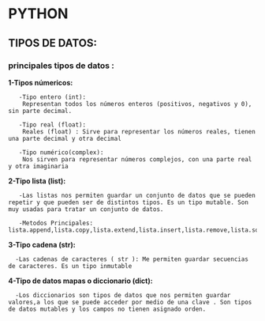 
# PYTHON
## TIPOS DE DATOS:
### principales tipos de datos :

__1-Tipos númericos:__

       -Tipo entero (int):    
        Representan todos los números enteros (positivos, negativos y 0), sin parte decimal.
              
       -Tipo real (float):     
        Reales (float) : Sirve para representar los números reales, tienen una parte decimal y otra decimal
              
       -Tipo numérico(complex):  
        Nos sirven para representar números complejos, con una parte real y otra imaginaria

__2-Tipo lista (list):__ 
       
       -Las listas nos permiten guardar un conjunto de datos que se pueden repetir y que pueden ser de distintos tipos. Es un tipo mutable. Son muy usadas para tratar un conjunto de datos.
       
       -Metodos Principales: lista.append,lista.copy,lista.extend,lista.insert,lista.remove,lista.sort,lista.clear,lista.count,lista.index,lista.pop,lista.reverse
    
__3-Tipo cadena (str):__
      
      -Las cadenas de caracteres ( str ): Me permiten guardar secuencias de caracteres. Es un tipo inmutable
      
     
    
__4-Tipo de datos mapas o diccionario (dict):__
      
      -Los diccionarios son tipos de datos que nos permiten guardar valores,a los que se puede acceder por medio de una clave . Son tipos de datos mutables y los campos no tienen asignado orden.
